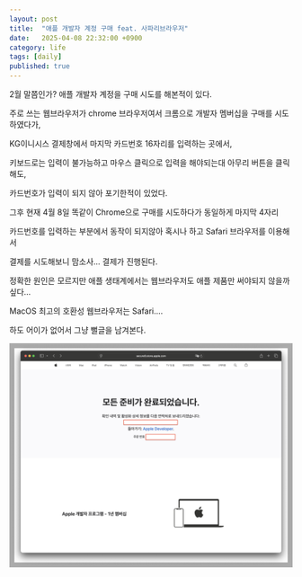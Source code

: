 ```yaml
---
layout: post
title:  "애플 개발자 계정 구매 feat. 사파리브라우저"
date:   2025-04-08 22:32:00 +0900
category: life
tags: [daily]
published: true
---
```


2월 말쯤인가? 애플 개발자 계정을 구매 시도를 해본적이 있다.

주로 쓰는 웹브라우저가 chrome 브라우저여서 크롬으로 개발자 멤버십을 구매를 시도하였다가,

KG이니시스 결제창에서 마지막 카드번호 16자리를 입력하는 곳에서,

키보드로는 입력이 불가능하고 마우스 클릭으로 입력을 해야되는대 아무리 버튼을 클릭해도,

카드번호가 입력이 되지 않아 포기한적이 있었다.

그후 현재 4월 8일 똑같이 Chrome으로 구매를 시도하다가 동일하게 마지막 4자리

카드번호를 입력하는 부분에서 동작이 되지않아 혹시나 하고 Safari 브라우저를 이용해서

결제를 시도해보니 맘소사... 결제가 진행된다.

정확한 원인은 모르지만 애플 생태계에서는 웹브라우저도 애플 제품만 써야되지 않을까 싶다...

MacOS 최고의 호환성 웹브라우저는 Safari....

하도 어이가 없어서 그냥 뻘글을 남겨본다.

![애플 개발자 계정 결제 완료](/assets/images/2025/04/08/apple-developer-membership-register.png)